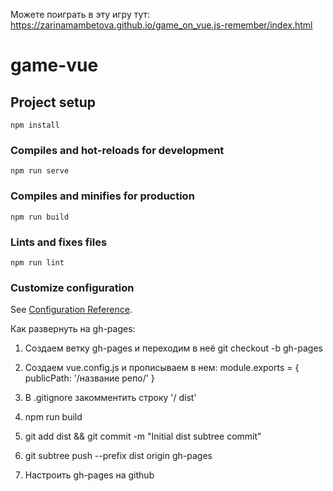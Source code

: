 
Можете поиграть в эту игру тут: 
https://zarinamambetova.github.io/game_on_vue.js-remember/index.html

# game-vue

## Project setup
```
npm install
```

### Compiles and hot-reloads for development
```
npm run serve
```

### Compiles and minifies for production
```
npm run build
```

### Lints and fixes files
```
npm run lint
```

### Customize configuration
See [Configuration Reference](https://cli.vuejs.org/config/).



Как развернуть на gh-pages:

1. Создаем ветку gh-pages и переходим в неё
git checkout -b gh-pages

2. Создаем vue.config.js и прописываем в нем:
module.exports = {
publicPath: '/название репо/'
}

3. В .gitignore закомментить строку '/ dist'

4. npm run build

5. git add dist && git commit -m "Initial dist subtree commit"

6. git subtree push --prefix dist origin gh-pages

7. Настроить gh-pages на github
